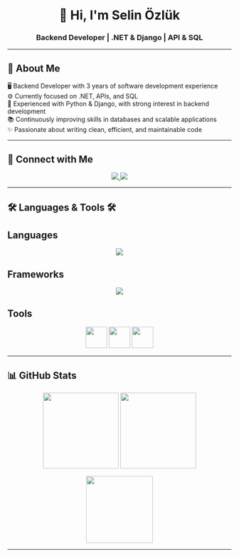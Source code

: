 <h1 align="center">👋 Hi, I'm Selin Özlük</h1>
<h3 align="center">Backend Developer | .NET & Django | API & SQL</h3>

---

## 🚀 About Me  
🖥️ Backend Developer with 3 years of software development experience  
⚙️ Currently focused on .NET, APIs, and SQL  
🐍 Experienced with Python & Django, with strong interest in backend development  
📚 Continuously improving skills in databases and scalable applications  
✨ Passionate about writing clean, efficient, and maintainable code  

---
## 🔗 Connect with Me

<div align="center"> 
  <a href="mailto:selinnozlukk@gmail.com">
    <img src="https://img.shields.io/badge/Gmail-333333?style=for-the-badge&logo=gmail&logoColor=red" />
  </a>
  <a href="https://www.linkedin.com/in/selinozluk/" target="_blank">
    <img src="https://img.shields.io/badge/LinkedIn-0077B5?style=for-the-badge&logo=linkedin&logoColor=white" target="_blank" />
  </a>
</div>

---
## 🛠 Languages & Tools 🛠

## Languages  
<p align="center">
  <img src="https://skillicons.dev/icons?i=cs,python" />
</p>

## Frameworks
<p align="center">
  <img src="https://skillicons.dev/icons?i=dotnet,django" />
</p>

## Tools  
<p align="center">
  <img src="https://skillicons.dev/icons?i=git,github,visualstudio,vscode,postgres,mysql,graphql,postman" height="48"/>
  <img src="https://cdn.jsdelivr.net/gh/devicons/devicon/icons/swagger/swagger-original.svg" height="48"/>
  <img src="https://img.icons8.com/color/48/microsoft-sql-server.png" height="48"/>
</p>

---

## 📊 GitHub Stats

<p align="center">
<p align="center">
  <img src="https://github-readme-stats.vercel.app/api?username=selinozluk&show_icons=true&theme=tokyonight&hide_border=true&count_private=true" height="170"/>
  <img src="https://github-readme-streak-stats.herokuapp.com?user=selinozluk&theme=tokyonight&hide_border=true" height="170"/>
</p>

<p align="center">
  <img src="https://github-readme-stats.vercel.app/api/top-langs/?username=selinozluk&layout=compact&theme=tokyonight&hide_border=true" height="150"/>
</p>

---
